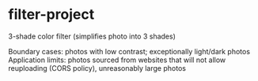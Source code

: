 # filter-project

3-shade color filter
(simplifies photo into 3 shades)

Boundary cases: photos with low contrast; exceptionally light/dark photos
Application limits: photos sourced from websites that will not allow reuploading (CORS policy), unreasonably large photos
